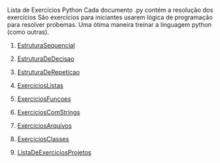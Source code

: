 Lista de Exercícios Python
Cada documento .py contém a resolução dos exercícios
São exercícios para iniciantes usarem lógica de programação para resolver probemas. Uma ótima  maneira treinar a linguagem python (como outras).
1.  [EstruturaSequencial](https://wiki.python.org.br/EstruturaSequencial)
    
2.  [EstruturaDeDecisao](https://wiki.python.org.br/EstruturaDeDecisao)
    
3.  [EstruturaDeRepeticao](https://wiki.python.org.br/EstruturaDeRepeticao)
    
4.  [ExerciciosListas](https://wiki.python.org.br/ExerciciosListas)
    
5.  [ExerciciosFuncoes](https://wiki.python.org.br/ExerciciosFuncoes)
    
6.  [ExerciciosComStrings](https://wiki.python.org.br/ExerciciosComStrings)
    
7.  [ExerciciosArquivos](https://wiki.python.org.br/ExerciciosArquivos)
    
8.  [ExerciciosClasses](https://wiki.python.org.br/ExerciciosClasses)
    
9.  [ListaDeExerciciosProjetos](https://wiki.python.org.br/ListaDeExerciciosProjetos)
